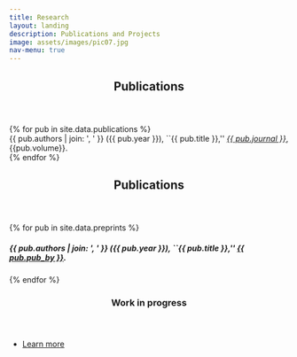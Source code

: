 ```yaml
---
title: Research
layout: landing
description: Publications and Projects
image: assets/images/pic07.jpg
nav-menu: true
---
```


<!-- Main -->
<div id="main">

<!-- One -->
<section id="one">
	<div class="inner">
		<header class="major">
			<h2>Publications</h2>
		</header>
			{% for pub in site.data.publications %}
		<div class="publication-entry">
			{{ pub.authors | join: ', ' }} ({{ pub.year }}), ``{{ pub.title }},'' <em><a href="{{ pub.link }}">{{ pub.journal }}</a></em>, {{pub.volume}}.
		</div>
		{% endfor %}
	</div>
</section>

<section id="two">
	<div class="inner">
		<header class="major">
			<h2>Publications</h2>
		</header>
			{% for pub in site.data.preprints %}
		<div>
			<h5>
			{{ pub.authors | join: ', ' }} ({{ pub.year }}), ``{{ pub.title }},'' <a href="{{ pub.link }}">{{ pub.pub_by }}</a>.
			</h5>
		</div>
		{% endfor %}
	</div>
</section>

<!-- Two -->
<section id="two" class="inner">
	<section>
		<a href="profile.html" class="image">
			<img src="{% link assets/images/pic08.jpg %}" alt="" data-position="center center" />
		</a>
		<div class="content">
			<div class="inner">
				<header class="major">
					<h3>Work in progress</h3>
				</header>
				<p></p>
				<ul class="actions">
					<li><a href="profile.html" class="button">Learn more</a></li>
				</ul>
			</div>
		</div>
	</section>
</section>




</div>
